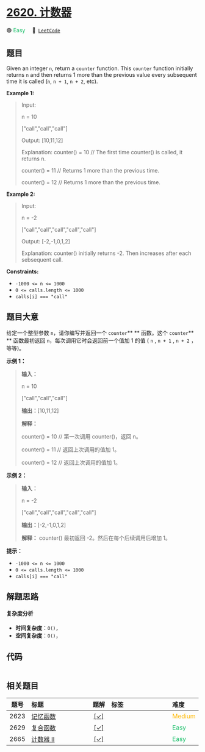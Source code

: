 # [2620. 计数器](https://leetcode.com/problems/counter)

🟢 <font color=#15bd66>Easy</font>&emsp; 🔗&ensp;[`LeetCode`](https://leetcode.com/problems/counter)

## 题目

Given an integer `n`, return a `counter` function. This `counter` function
initially returns `n` and then returns 1 more than the previous value every
subsequent time it is called (`n`, `n + 1`, `n + 2`, etc).



**Example 1:**

> Input: 
> 
> n = 10 
> 
> ["call","call","call"]
> 
> Output: [10,11,12]
> 
> Explanation: counter() = 10 // The first time counter() is called, it returns n.
> 
> counter() = 11 // Returns 1 more than the previous time.
> 
> counter() = 12 // Returns 1 more than the previous time.

**Example 2:**

> Input: 
> 
> n = -2
> 
> ["call","call","call","call","call"]
> 
> Output: [-2,-1,0,1,2]
> 
> Explanation: counter() initially returns -2. Then increases after each sebsequent call.

**Constraints:**

  * `-1000 <= n <= 1000`
  * `0 <= calls.length <= 1000`
  * `calls[i] === "call"`


## 题目大意

给定一个整型参数 `n`，请你编写并返回一个 `counter`** ** 函数。这个 `counter`** ** 函数最初返回
`n`，每次调用它时会返回前一个值加 1 的值 ( `n` ,  `n + 1` ,  `n + 2` ，等等)。



**示例 1：**

> 
> 
> 
> 
> 
> **输入：**
> 
> n = 10 
> 
> ["call","call","call"]
> 
> **输出：**[10,11,12]
> 
> **解释：**
> 
> counter() = 10 // 第一次调用 counter()，返回 n。
> 
> counter() = 11 // 返回上次调用的值加 1。
> 
> counter() = 12 // 返回上次调用的值加 1。
> 
> 

**示例 2：**

> 
> 
> 
> 
> 
> **输入：**
> 
> n = -2
> 
> ["call","call","call","call","call"]
> 
> **输出：**[-2,-1,0,1,2]
> 
> **解释：** counter() 最初返回 -2。然后在每个后续调用后增加 1。
> 
> 



**提示：**

  * `-1000 <= n <= 1000`
  * `0 <= calls.length <= 1000`
  * `calls[i] === "call"`


## 解题思路

#### 复杂度分析

- **时间复杂度**：`O()`，
- **空间复杂度**：`O()`，

## 代码

```javascript

```

## 相关题目

<!-- prettier-ignore -->
| 题号 | 标题 | 题解 | 标签 | 难度 |
| :------: | :------ | :------: | :------ | :------ |
| 2623 | [记忆函数](https://leetcode.com/problems/memoize) | [[✓]](https://2xiao.github.io/leetcode-js/leetcode/problem/2623) |  | <font color=#ffb800>Medium</font> |
| 2629 | [复合函数](https://leetcode.com/problems/function-composition) | [[✓]](https://2xiao.github.io/leetcode-js/leetcode/problem/2629) |  | <font color=#15bd66>Easy</font> |
| 2665 | [计数器 II](https://leetcode.com/problems/counter-ii) | [[✓]](https://2xiao.github.io/leetcode-js/leetcode/problem/2665) |  | <font color=#15bd66>Easy</font> |

<style>
.blue {
    background-color: #096dd9;
    padding: 0.25rem 0.5rem;
    margin: 0;
    font-size: 0.85em;
    border-radius: 3px;
    color: white;
    font-weight: 500;
}
table th:first-of-type { width: 10%; }
table th:nth-of-type(2) { width: 35%; }
table th:nth-of-type(3) { width: 10%; }
table th:nth-of-type(4) { width: 35%; }
table th:nth-of-type(5) { width: 10%; }
</style>
